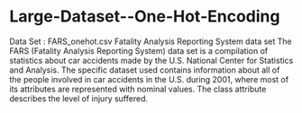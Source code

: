 # Large-Dataset--One-Hot-Encoding

Data Set : FARS_onehot.csv
Fatality Analysis Reporting System data set
The FARS (Fatality Analysis Reporting System) data set is a compilation of statistics about car accidents made by the U.S. National Center for Statistics and Analysis.
The specific dataset used contains information about all of the people involved in car accidents in the U.S. during 2001, where most of its attributes are represented with nominal values. The class attribute describes the level of injury suffered.
